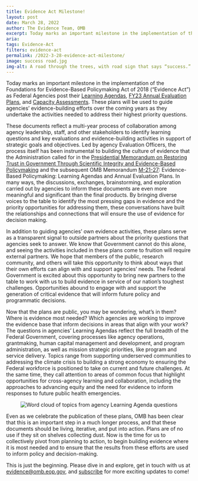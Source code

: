 ```yaml
---
title: Evidence Act Milestone!
layout: post
date: March 28, 2022
author: The Evidence Team, OMB
excerpt: Today marks an important milestone in the implementation of the Foundations for Evidence-Based Policymaking Act of 2018 (“Evidence Act”) as Federal Agencies post their Learning Agendas, FY23 Annual Evaluation Plans, and Capacity Assessments. 
aria: 
tags: Evidence-Act
filters: evidence-act
permalink: /2022-3-28-evidence-act-milestone/
image: success road.jpg
img-alt: A road through the trees, with road sign that says “success.”
---
```


Today marks an important milestone in the implementation of the Foundations for Evidence-Based Policymaking Act of 2018 (“Evidence Act”) as Federal Agencies post their [Learning Agendas]({{site.baseurl}}/evidence-plans/learning-agenda/), [FY23 Annual Evaluation Plans]({{site.baseurl}}/evidence-plans/annual-evaluation-plan/), and [Capacity Assessments]({{site.baseurl}}/evidence-plans/capacity-assessments/).  These plans will be used to guide agencies’ evidence-building efforts over the coming years as they undertake the activities needed to address their highest priority questions.  

These documents reflect a multi-year process of collaboration among agency leadership, staff, and other stakeholders to identify learning questions and key evaluations and evidence-building activities in support of strategic goals and objectives. Led by agency Evaluation Officers, the process itself has been instrumental to building the culture of evidence that the Administration called for in the [Presidential Memorandum on Restoring Trust in Government Through Scientific Integrity and Evidence-Based Policymaking](https://www.whitehouse.gov/briefing-room/presidential-actions/2021/01/27/memorandum-on-restoring-trust-in-government-through-scientific-integrity-and-evidence-based-policymaking/) and the subsequent OMB Memorandum [M-21-27](https://www.whitehouse.gov/wp-content/uploads/2021/06/M-21-27.pdf): Evidence-Based Policymaking: Learning Agendas and Annual Evaluation Plans. In many ways, the discussions, exchanges, brainstorming, and exploration carried out by agencies to inform these documents are even more meaningful and significant than the final products. By bringing diverse voices to the table to identify the most pressing gaps in evidence and the priority opportunities for addressing them, these conversations have built the relationships and connections that will ensure the use of evidence for decision making. 

In addition to guiding agencies’ own evidence activities, these plans serve as a transparent signal to outside partners about the priority questions that agencies seek to answer. We know that Government cannot do this alone, and seeing the activities included in these plans come to fruition will require external partners. We hope that members of the public, research community, and others will take this opportunity to think about ways that their own efforts can align with and support agencies’ needs. The Federal Government is excited about this opportunity to bring new partners to the table to work with us to build evidence in service of our nation’s toughest challenges. Opportunities abound to engage with and support the generation of critical evidence that will inform future policy and programmatic decisions. 

Now that the plans are public, you may be wondering, what’s in them? Where is evidence most needed? Which agencies are working to improve the evidence base that inform decisions in areas that align with your work? The questions in agencies’ Learning Agendas reflect the full breadth of the Federal Government, covering processes like agency operations, grantmaking, human capital management and development, and program administration, as well as mission strategic priorities, like program and service delivery. Topics range from supporting underserved communities to addressing the climate crisis to building a strong economy to ensuring the Federal workforce is positioned to take on current and future challenges. At the same time, they call attention to areas of common focus that highlight opportunities for cross-agency learning and collaboration, including the approaches to advancing equity and the need for evidence to inform responses to future public health emergencies.

<center><img src="{{site.baseurl}}/assets/images/blog/LearningAgenda WordCloud v2.jpeg" alt="Word cloud of topics from agency Learning Agenda questions"></center>

Even as we celebrate the publication of these plans, OMB has been clear that this is an important step in a much longer process, and that these documents should be living, iterative, and put into action. Plans are of no use if they sit on shelves collecting dust. Now is the time for us to collectively pivot from planning to action, to begin building evidence where it is most needed and to ensure that the results from these efforts are used to inform policy and decision-making. 

This is just the beginning.  Please dive in and explore, get in touch with us at [evidence@omb.eop.gov](mailto:evidence@omb.eop.gov), and <a href="https://public.govdelivery.com/accounts/USGSA/subscriber/new?topic_id=USGSA_1068" target="_blank">subscribe</a> for more exciting updates to come!
